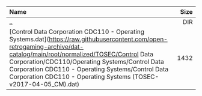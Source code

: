 |Name|Size|
|:---|---:|
|[..](../index.html)|DIR|
|[Control Data Corporation CDC110 - Operating Systems.dat](https://raw.githubusercontent.com/open-retrogaming-archive/dat-catalog/main/root/normalized/TOSEC/Control Data Corporation/CDC110/Operating Systems/Control Data Corporation CDC110 - Operating Systems/Control Data Corporation CDC110 - Operating Systems (TOSEC-v2017-04-05_CM).dat)|1432|
